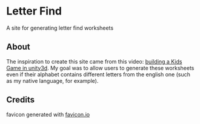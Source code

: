 # Letter Find
A site for generating letter find worksheets

## About
The inspiration to create this site came from this video: [building a Kids Game in unity3d](https://www.youtube.com/watch?v=ZuH2f0knvh8). My goal was to allow users to generate these worksheets even if their alphabet contains different letters from the english one (such as my native language, for example).

## Credits
favicon generated with [favicon.io](https://favicon.io/)
